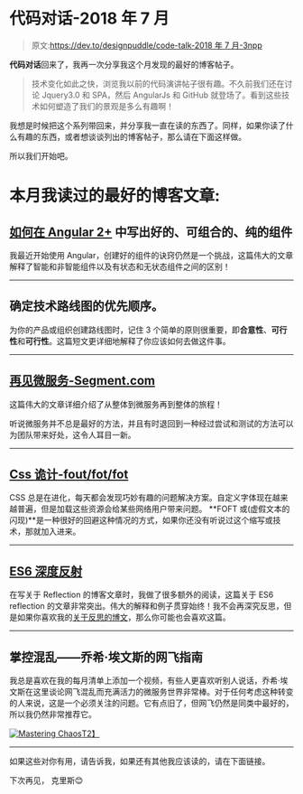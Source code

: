 # 代码对话-2018 年 7 月

> 原文:[https://dev.to/designpuddle/code-talk-2018 年 7 月-3npp](https://dev.to/designpuddle/code-talk---july-2018-3npp)

**代码对话**回来了，我再一次分享我这个月发现的最好的博客帖子。

> 技术变化如此之快，浏览我以前的代码演讲帖子很有趣。不久前我们还在讨论 Jquery3.0 和 SPA，然后 AngularJs 和 GitHub 就登场了。看到这些技术如何塑造了我们的景观是多么有趣啊！

我想是时候把这个系列带回来，并分享我一直在读的东西了。同样，如果你读了什么有趣的东西，或者想谈谈列出的博客帖子，那么请在下面这样做。

所以我们开始吧。

# 本月我读过的最好的博客文章:

## [如何在 Angular 2+](https://medium.com/@jtomaszewski/how-to-write-good-composable-and-pure-components-in-angular-2-1756945c0f5b) 中写出好的、可组合的、纯的组件

我最近开始使用 Angular，创建好的组件的诀窍仍然是一个挑战，这篇伟大的文章解释了智能和非智能组件以及有状态和无状态组件之间的区别！

* * *

## 确定技术路线图的优先顺序。

为你的产品或组织创建路线图时，记住 3 个简单的原则很重要，即**合意性**、**可行性**和**可行性**。这篇短文更详细地解释了你应该如何去做这件事。

* * *

## [再见微服务-Segment.com](https://segment.com/blog/goodbye-microservices)

这篇伟大的文章详细介绍了从整体到微服务再到整体的旅程！

听说微服务并不总是最好的方法，并且有时退回到一种经过尝试和测试的方法可以为团队带来好处，这令人耳目一新。

* * *

## [Css 诡计-fout/fot/fot](https://css-tricks.com/fout-foit-foft/)

CSS 总是在进化，每天都会发现巧妙有趣的问题解决方案。自定义字体现在越来越普遍，但是加载这些资源会给某些网络用户带来问题。 **FOFT 或(虚假文本的闪现)**是一种很好的回避这种情况的方式，如果你还没有听说过这个缩写或技术，那就加入进来。

* * *

## [ES6 深度反射](https://ponyfoo.com/articles/es6-reflection-in-depth)

在写关于 Reflection 的博客文章时，我做了很多额外的阅读，这篇关于 ES6 reflection 的文章非常突出。伟大的解释和例子贯穿始终！我不会再深究反思，但是如果你喜欢我的[关于反思的博文](http://blog.designpuddle.com/useful-blog-posts/coding-concepts-reflection/)，那么你可能也会喜欢这篇。

* * *

## 掌控混乱——乔希·埃文斯的网飞指南

我总是喜欢在我的每月清单上添加一个视频，有些人更喜欢听别人说话，乔希·埃文斯在这里谈论网飞混乱而充满活力的微服务世界非常棒。对于任何考虑这种转变的人来说，这是一个必须关注的问题。它有点旧了，但网飞仍然是同类中最好的，所以我仍然非常推荐它。

[![Mastering Chaos](../Images/463b8cec5893ca6c4fb26f8daaae1e7e.png)T2】](https://www.youtube.com/watch?v=CZ3wIuvmHeM)

* * *

如果这些对你有用，请告诉我，如果还有其他我应该读的，请在下面链接。

下次再见，
克里斯😊